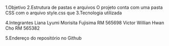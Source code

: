 1.Objetivo 
2.Estrutura de pastas e arquivos
  O projeto conta com uma pasta CSS com o arquivo style.css que 
3.Tecnologia utilizada

4.Integrantes
  Liana Lyumi Morisita Fujisima RM 565698
  Victor Willian Hwan Cho RM 565382
  
5.Endereço do repositório no Github
